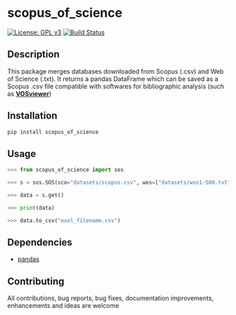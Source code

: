 # scopus_of_science
[![License: GPL v3](https://img.shields.io/badge/License-GPLv3-blue.svg)](https://www.gnu.org/licenses/gpl-3.0)
[![Build Status](https://travis-ci.com/albesibbe/scopus_of_science.svg?branch=master)](https://travis-ci.com/albesibbe/scopus_of_science)

## Description
This package merges databases downloaded from Scopus (.csv) and Web of Science (.txt). 
It returns a pandas DataFrame which can be saved as a Scopus .csv file compatible with 
softwares for bibliographic analysis (such as [**VOSviewer**][VOSviewer]) 

[VOSviewer]: https://www.vosviewer.com/

## Installation
```python
pip install scopus_of_science
```

## Usage

```python
>>> from scopus_of_science import sos

>>> s = sos.SOS(sco="datasets/scopus.csv", wos=["datasets/wos1-500.txt", "datasets/wos501-526.txt"])

>>> data = s.get()

>>> print(data)

>>> data.to_csv("exel_filename.csv")

```
## Dependencies
- [pandas](https://pandas.pydata.org/)

## Contributing
All contributions, bug reports, bug fixes, documentation improvements, enhancements and ideas are welcome
